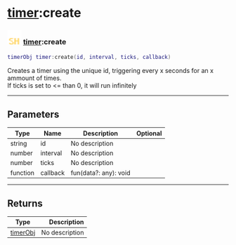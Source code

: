 # [timer](../timer/README.md):create

### <img src="../../.gitbook/assets/shared.png" width="32" height="32" /> [timer](../timer/README.md):create

```lua
timerObj timer:create(id, interval, ticks, callback)
```

Creates a timer using the unique id, triggering every x seconds for an x ammount of times.<br>If ticks is set to <= than 0, it will run infinitely<br>

-----------------
## Parameters

| Type   | Name | Description | Optional |
| ------ | ---- | ----------- | -------: |
| string | id | No description |   |
| number | interval | No description |   |
| number | ticks | No description |   |
| function | callback | fun(data?: any): void |   |

-----------------
## Returns

| Type   | Description |
| ------ | ----------: |
| [timerObj](../timerobj/README.md) | No description |
